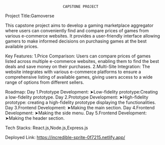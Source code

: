                               CAPSTONE PROJECT

Project Title:Gamoverse

This capstone project aims to develop a gaming marketplace aggregator where users can conveniently find and compare prices of games from various e-commerce websites. It provides a user-friendly interface allowing gamers to make informed decisions on purchasing games at the best available prices.

Key Features:
1.Price Comparison: Users can compare prices of games listed across multiple e-commerce websites, enabling them to find the best deals and save money on their purchases.
2.Multi-Site Integration: The website integrates with various e-commerce platforms to ensure a comprehensive listing of available games, giving users access to a wide range of options from different sellers.


Roadmap:
Day 1.Prototype Development:
➤Low-fidelity prototype:Creating a low-fidelity prototype.
Day 2.Prototype Development:
➤High-fidelity prototype: creating a high-fidelity prototype displaying the functionalities.
Day 3.Frontend Development:
➤Making the main section.
Day 4.Frontend Development:
➤Making the side menu.
Day 5.Frontend Development:
➤Making the header section.


Tech Stacks:
React.js,Node.js,Express.js







Deployed Link: https://incredible-sprite-0f7215.netlify.app/